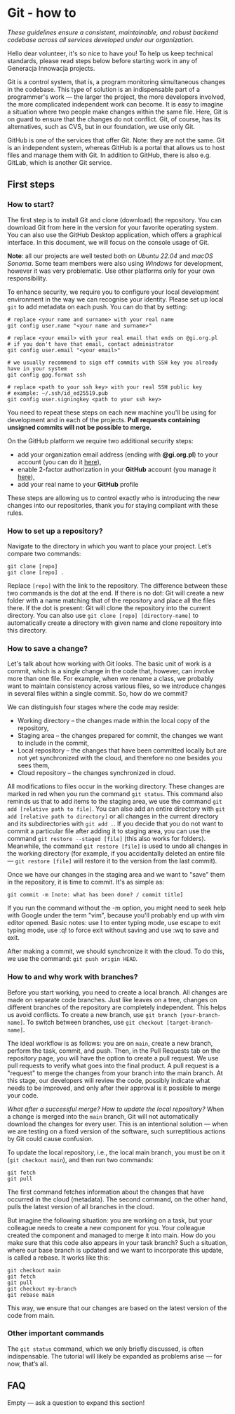 # Git - how to

*These guidelines ensure a consistent, maintainable, and robust backend codebase across all services developed under
our organization.*

Hello dear volunteer, it's so nice to have you! To help us keep technical standards, please read steps below before
starting work in any of Generacja Innowacja projects.

Git is a control system, that is, a program monitoring simultaneous changes in the codebase. This type of solution is
an indispensable part of a programmer's work — the larger the project, the more developers involved, the more
complicated independent work can become. It is easy to imagine a situation where two people make changes within the
same file. Here, Git is on guard to ensure that the changes do not conflict.
Git, of course, has its alternatives, such as CVS, but in our foundation, we use only Git.

GitHub is one of the services that offer Git. Note: they are not the same. Git is an independent system, whereas
GitHub is a portal that allows us to host files and manage them with Git. In addition to GitHub, there is also e.g.
GitLab, which is another Git service.

## First steps

### How to start?

The first step is to install Git and clone (download) the repository. You can download Git from here in the version
for your favorite operating system. You can also use the GitHub Desktop application, which offers a graphical
interface. In this document, we will focus on the console usage of Git.

**Note**: all our projects are well tested both on *Ubuntu 22.04* and *macOS Sonoma*. Some team members were also
using *Windows* for development, however it was very problematic. Use other platforms only for your own responsibility.

To enhance security, we require you to configure your local development environment in the way we can recognise your
identity. Please set up local `git` to add metadata on each push. You can do that by setting:

```shell
# replace <your name and surname> with your real name
git config user.name "<your name and surname>"

# replace <your email> with your real email that ends on @gi.org.pl
# if you don't have that email, contact administrator
git config user.email "<your email>"

# we usually recommend to sign off commits with SSH key you already have in your system
git config gpg.format ssh

# replace <path to your ssh key> with your real SSH public key
# example: ~/.ssh/id_ed25519.pub
git config user.signingkey <path to your ssh key>
```

You need to repeat these steps on each new machine you'll be using for development and in each of the projects.
**Pull requests containing unsigned commits will not be possible to merge.**

On the GitHub platform we require two additional security steps:

- add your organization email address (ending with **@gi.org.pl**) to your account
  (you can do it [here](https://github.com/settings/emails)),
- enable 2-factor authorization in your **GitHub** account
  (you manage it [here](https://github.com/settings/security)),
- add your real name to your **GitHub** profile

These steps are allowing us to control exactly who is introducing the new changes into our repositories, thank you for
staying compliant with these rules.

### How to set up a repository?

Navigate to the directory in which you want to place your project. Let’s compare two commands:

```shell
git clone [repo]
git clone [repo] .
```

Replace `[repo]` with the link to the repository. The difference between these two commands is the dot at the end. If
there is no dot: Git will create a new folder with a name matching that of the repository and place all the files
there. If the dot is present: Git will clone the repository into the current directory. You can also use `git clone
[repo] [directory-name]` to automatically create a directory with given name and clone repository into this directory.

### How to save a change?

Let's talk about how working with Git looks. The basic unit of work is a commit, which is a single change in the code
that, however, can involve more than one file. For example, when we rename a class, we probably want to maintain
consistency across various files, so we introduce changes in several files within a single commit. So, how do we
commit?

We can distinguish four stages where the code may reside:

- Working directory – the changes made within the local copy of the repository,
- Staging area – the changes prepared for commit, the changes we want to include in the commit,
- Local repository – the changes that have been committed locally but are not yet synchronized with the cloud, and
therefore no one besides you sees them,
- Cloud repository – the changes synchronized in cloud.

All modifications to files occur in the working directory. These changes are marked in red when you run the command
`git status`. This command also reminds us that to add items to the staging area, we use the command
`git add [relative path to file]`. You can also add an entire directory with `git add [relative path to directory]` or
all changes in the current directory and its subdirectories with `git add .`. If you decide that you do not want to
commit a particular file after adding it to staging area, you can use the command `git restore --staged [file]` (this
also works for folders). Meanwhile, the command `git restore [file]` is used to undo all changes in the working
directory (for example, if you accidentally deleted an entire file — `git restore [file]` will restore it to the
version from the last commit).

Once we have our changes in the staging area and we want to "save" them in the repository, it is time to commit. It's
as simple as:

```shell
git commit -m [note: what has been done? / commit title]
```

If you run the command without the -m option, you might need to seek help with Google under the term "vim", because
you'll probably end up with vim editor opened. Basic notes: use I to enter typing mode, use escape to exit typing
mode, use :q! to force exit without saving and use :wq to save and exit.

After making a commit, we should synchronize it with the cloud. To do this, we use the command: `git push origin HEAD`.

### How to and why work with branches?

Before you start working, you need to create a local branch. All changes are made on separate code branches. Just like
leaves on a tree, changes on different branches of the repository are completely independent. This helps us avoid
conflicts. To create a new branch, use `git branch [your-branch-name]`.  To switch between branches, use
`git checkout [target-branch-name]`.

The ideal workflow is as follows: you are on `main`, create a new branch, perform the task, commit, and push. Then, in
the Pull Requests tab on the repository page, you will have the option to create a pull request. We use pull requests
to verify what goes into the final product. A pull request is a "request" to merge the changes from your branch into
the main branch. At this stage, our developers will review the code, possibly indicate what needs to be improved, and
only after their approval is it possible to merge your code.

*What after a successful merge? How to update the local repository?*
When a change is merged into the `main` branch, Git will not automatically download the changes for every user. This
is an intentional solution — when we are testing on a fixed version of the software, such surreptitious actions by Git
could cause confusion.

To update the local repository, i.e., the local main branch, you must be on it (`git checkout main`), and then run two
commands:

```shell
git fetch
git pull
```

The first command fetches information about the changes that have occurred in the cloud (metadata). The second
command, on the other hand, pulls the latest version of all branches in the cloud.

But imagine the following situation: you are working on a task, but your colleague needs to create a new component for
you. Your colleague created the component and managed to merge it into main. How do you make sure that this code also
appears in your task branch? Such a situation, where our base branch is updated and we want to incorporate this
update, is called a rebase. It works like this:

```shell
git checkout main
git fetch
git pull
git checkout my-branch
git rebase main
```

This way, we ensure that our changes are based on the latest version of the code from main.

### Other important commands

The `git status` command, which we only briefly discussed, is often indispensable. The tutorial will likely be
expanded as problems arise — for now, that’s all.

## FAQ

Empty — ask a question to expand this section!
